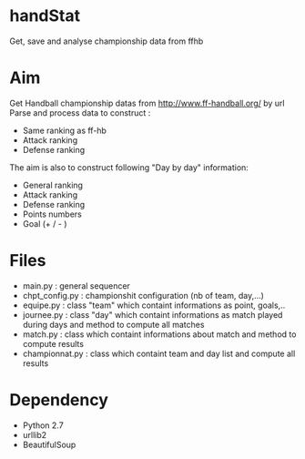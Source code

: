 # handStat
Get, save and analyse championship data from ffhb

# Aim
Get Handball championship datas from http://www.ff-handball.org/ by url
Parse and process data to construct :
- Same ranking as ff-hb
- Attack ranking
- Defense ranking

The aim is also to construct following "Day by day" information:
- General ranking
- Attack ranking
- Defense ranking
- Points numbers
- Goal (+ / - )

# Files
- main.py         : general sequencer
- chpt_config.py  : championshit configuration (nb of team, day,...)
- equipe.py       : class "team" which containt informations as point, goals,..
- journee.py      : class "day" which containt informations as match played during days and method to compute all matches
- match.py        : class which containt informations about match and method to compute results
- championnat.py  : class which containt team and day list and compute all results

# Dependency
- Python 2.7
- urllib2
- BeautifulSoup

